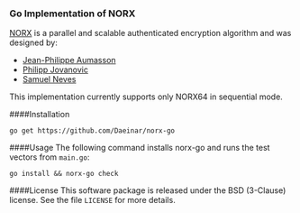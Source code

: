 ### Go Implementation of NORX

[NORX](https://norx.io) is a parallel and scalable authenticated encryption algorithm and was designed by:

  * [Jean-Philippe Aumasson](http://aumasson.jp)
  * [Philipp Jovanovic](http://cryptomaths.com)
  * [Samuel Neves](http://eden.dei.uc.pt/~sneves/)

This implementation currently supports only NORX64 in sequential mode.



####Installation
```
go get https://github.com/Daeinar/norx-go
```

####Usage
The following command installs norx-go and runs the test vectors from `main.go`:
```
go install && norx-go check
```

####License
This software package is released under the BSD (3-Clause) license. See the file `LICENSE` for more details.
